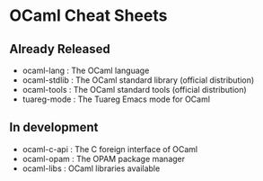 # OCaml Cheat Sheets

## Already Released

* ocaml-lang : The OCaml language
* ocaml-stdlib : The OCaml standard library (official distribution)
* ocaml-tools : The OCaml standard tools (official distribution)
* tuareg-mode : The Tuareg Emacs mode for OCaml

## In development

* ocaml-c-api : The C foreign interface of OCaml
* ocaml-opam : The OPAM package manager
* ocaml-libs : OCaml libraries available
